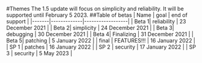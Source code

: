 #Themes
The 1.5 update will focus on simplicity and reliability. It will 
be supported until February 5 2023. 
##Table of betas 
| Name  | goal        | end of support   |
|-------|-------------|------------------|
| Beta 1| reliability | 23 December 2021 |
| Beta 2| simplicity  | 24 December 2021 |
| Beta 3| debugging   | 30 December 2021 |
| Beta 4| Finalizing  | 31 December 2021 |
| Beta 5| patching    | 5  January  2022 |
| final | FEATURES!!! | 16 January  2022 |
| SP 1  | patches     | 16 January  2022 |
| SP 2  | security    | 17 January  2022 |
| SP 3  | security    | 5 May 2023       |
